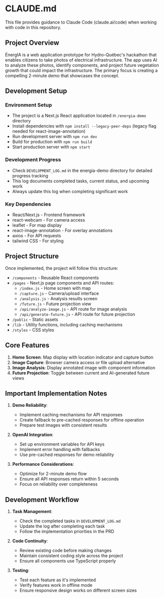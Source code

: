# CLAUDE.md

This file provides guidance to Claude Code (claude.ai/code) when working with code in this repository.

## Project Overview

ÉnergIA is a web application prototype for Hydro-Québec's hackathon that enables citizens to take photos of electrical infrastructure. The app uses AI to analyze these photos, identify components, and project future vegetation growth that could impact the infrastructure. The primary focus is creating a compelling 2-minute demo that showcases the concept.

## Development Setup

### Environment Setup
- The project is a Next.js React application located in `/energia-demo` directory
- Install dependencies with `npm install --legacy-peer-deps` (legacy flag needed for react-image-annotation)
- Run development server with `npm run dev`
- Build for production with `npm run build`
- Start production server with `npm start`

### Development Progress
- Check `DEVELOPMENT_LOG.md` in the energia-demo directory for detailed progress tracking
- This log documents completed tasks, current status, and upcoming work
- Always update this log when completing significant work

### Key Dependencies
- React/Next.js - Frontend framework
- react-webcam - For camera access
- leaflet - For map display
- react-image-annotation - For overlay annotations
- axios - For API requests
- tailwind CSS - For styling

## Project Structure

Once implemented, the project will follow this structure:
- `/components` - Reusable React components
- `/pages` - Next.js page components and API routes:
  - `/index.js` - Home screen with map
  - `/capture.js` - Camera/upload interface
  - `/analysis.js` - Analysis results screen
  - `/future.js` - Future projection view
  - `/api/analyze-image.js` - API route for image analysis
  - `/api/generate-future.js` - API route for future projection
- `/public` - Static assets
- `/lib` - Utility functions, including caching mechanisms
- `/styles` - CSS styles

## Core Features

1. **Home Screen**: Map display with location indicator and capture button
2. **Image Capture**: Browser camera access or file upload alternative
3. **Image Analysis**: Display annotated image with component information
4. **Future Projection**: Toggle between current and AI-generated future views

## Important Implementation Notes

1. **Demo Reliability**:
   - Implement caching mechanisms for API responses
   - Create fallback to pre-cached responses for offline operation
   - Prepare test images with consistent results

2. **OpenAI Integration**:
   - Set up environment variables for API keys
   - Implement error handling with fallbacks
   - Use pre-cached responses for demo reliability

3. **Performance Considerations**:
   - Optimize for 2-minute demo flow
   - Ensure all API responses return within 5 seconds
   - Focus on reliability over completeness

## Development Workflow

1. **Task Management**:
   - Check the completed tasks in `DEVELOPMENT_LOG.md`
   - Update the log after completing each task
   - Follow the implementation priorities in the PRD

2. **Code Continuity**:
   - Review existing code before making changes
   - Maintain consistent coding style across the project
   - Ensure all components use TypeScript properly

3. **Testing**:
   - Test each feature as it's implemented
   - Verify features work in offline mode
   - Ensure responsive design works on different screen sizes